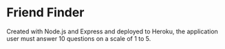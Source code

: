 # Friend Finder
Created with Node.js and Express and deployed to Heroku, the application user must answer 10 questions on a scale of 1 to 5.
